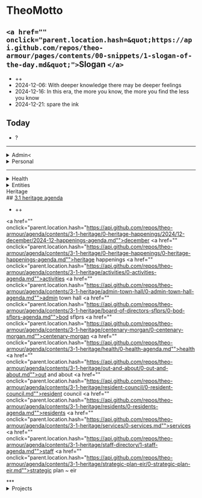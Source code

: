 # TheoMotto

## `<a href="" onclick="parent.location.hash=&quot;https://api.github.com/repos/theo-armour/pages/contents/00-snippets/1-slogan-of-the-day.md&quot;">`Slogan `</a>`

* ++
* 2024-12-06: With deeper knowledge there may be deeper feelings
* 2024-12-16: In this era, the more you know, the more you find the less you know
* 2024-12-21: spare the ink

<!-- this is a comment -->

## Today

* ?

***

<!--

**Admin**

-->

<details>
<summary>Admin<</summary>
## <a href="" onclick="parent.location.hash="https://api.github.com/repos/theo-armour/agenda/contents/0-admin/0-admin-agenda.md"">0 Admin Agenda</a>

* ?

<a href="" onclick="parent.location.hash="https://api.github.com/repos/theo-armour/agenda/contents/0-admin/mia/0-mia-agenda.md"">mia agenda</a>

<a href="" onclick="parent.location.hash="https://api.github.com/repos/theo-armour/agenda/contents/0-admin/will-trust/0-will-trust-agenda.md"">0.1 will & trust</a>

<a href="" onclick="parent.location.hash="https://api.github.com/repos/theo-armour/agenda/contents/0-admin/taxes/0-2024-taxes-agenda.md"">0.1 2024 taxes</a>

</details>

<!-- *** -->

<details>
<!-- -->
<summary>Personal</summary>
## <a href="" onclick="parent.location.hash="https://api.github.com/repos/theo-armour/agenda/contents/0-admin-personal/0-admin-personal.md"">0 Admin Personal</a>

* ?
* Printer canon cartridge returned
* Plateau chair
* Winter shoes
* EyeBuyDirect: small specs
* A: mike ~
* Safeway: esomeprazole ~&nbsp;

Waiting

* ++

<a href="" onclick="parent.location.hash="https://api.github.com/repos/theo-armour/agenda/contents/1-schedule-weekly.md"">0.1-schedule-days-of-week</a>

<a href="" onclick="parent.location.hash="https://api.github.com/repos/theo-armour/agenda/contents/1-schedule-daily.md"">0.1-schedule-daily</a>

<a href="" onclick="parent.location.hash="https://api.github.com/repos/theo-armour/agenda/contents/1-notes.md"">0.1-notes</a>

</details>

***

<!--

**Health**

-->

<details>
<summary>Health</summary>
## <a href="" onclick="parent.location.hash="https://api.github.com/repos/theo-armour/agenda/contents/1-health/0-health-agenda.md"">1.0 Health Agenda</a>

* ++

<a href="" onclick="parent.location.hash="https://api.github.com/repos/theo-armour/agenda/contents/1-health/dentistry.md"">dentistry</a>

<a href="" onclick="parent.location.hash="https://api.github.com/repos/theo-armour/agenda/contents/1-health/dermatology.md"">dermatology</a>

<a href="" onclick="parent.location.hash="https://api.github.com/repos/theo-armour/agenda/contents/1-health/gastroenterology.md"">gastroenterology</a>

<a href="" onclick="parent.location.hash="https://api.github.com/repos/theo-armour/agenda/contents/1-health/ophthalmology.md"">ophthalmology</a>

<a href="" onclick="parent.location.hash="https://api.github.com/repos/theo-armour/agenda/contents/1-health/2-pph.md"">pph</a>

<a href="" onclick="parent.location.hash="https://api.github.com/repos/theo-armour/agenda/contents/1-health/1-health-history.md"">1.1 Health History</a>

<a href="" onclick="parent.location.hash="https://api.github.com/repos/theo-armour/agenda/contents/1-health/1-health-insurance.md"">1.1 Health Insurance</a>

<a href="" onclick="parent.location.hash="https://api.github.com/repos/theo-armour/agenda/contents/1-health/1-health-journal.md"">1.1 Health Journal</a>

<a href="" onclick="parent.location.hash="https://api.github.com/repos/theo-armour/agenda/contents/1-health/1-health-providers.md"">1.1 Health Providers</a>

<a href="" onclick="parent.location.hash="https://api.github.com/repos/theo-armour/agenda/contents/1-health/1-health-reference.md"">1.1 Health Reference</a>

</details>
<!--

**Simplicity**

-->

<details>

<summary>Simplicity</summary>
## <a href="" onclick="parent.location.hash="https://api.github.com/repos/theo-armour/agenda/contents/1-simplicity/0-simplicity-agenda.md"">1.0 simplicity</a>

<a href="" onclick="parent.location.hash="https://api.github.com/repos/theo-armour/agenda/contents/1-simplicity/nicole-smith/0-nicole-agenda.md"">nicole agenda</a>

<a href="" onclick="parent.location.hash="https://api.github.com/repos/theo-armour/agenda/contents/1-simplicity/archiving/0-archiving-agenda.md"">1.1 archiving</a>

<a href="" onclick="parent.location.hash="https://api.github.com/repos/theo-armour/agenda/contents/1-simplicity/claudia/0-archiving-agenda.md"">1.2 claudia</a>
</details>
<!--

**ACE IT**

-->

<details>
<summary>ACE IT</summary>
## <a href="" onclick="parent.location.hash="https://api.github.com/repos/theo-armour/agenda/contents/2-ace-it/0-ace-it-agenda.md"">2.0 ACE IT</a>

* ++
* Buy more: share paper
* Netflix: ace-i

## `<a href="" onclick="parent.location.hash=&quot;https://api.github.com/repos/theo-armour/agenda/contents/2-ace-it/alix.md&quot;">`Alix `</a>`

* ++

## `<a href="" onclick="parent.location.hash=&quot;https://api.github.com/repos/theo-armour/agenda/contents/2-ace-it/cynthia.md&quot;">`Cynthia `</a>`

* ++

## `<a href="" onclick="parent.location.hash=&quot;https://api.github.com/repos/theo-armour/agenda/contents/2-ace-it/eloise.md&quot;">`Eloise `</a>`

* ++
* Eloise: GitHub account + Coop

</details>
<!--

**Family**

 -->

<details>

<summary>Family</summary>
## <a href="" onclick="parent.location.hash="https://api.github.com/repos/theo-armour/agenda/contents/2-family/0-family-agenda.md"">2.1 Family</a>

* ++


</details>
<!--

**Peeps**

-->

<details>
<summary>Peeps</summary>
## <a href="" onclick="parent.location.hash="https://api.github.com/repos/theo-armour/agenda/contents/2-peeps/0-peeps-agenda.md"">2.2 Peeps</a>

</details>

***

<!--

**Entities**

-->

<details>
<summary>Entities</summary>
<!-- -->
## <a href="" onclick="parent.location.hash="https://api.github.com/repos/theo-armour/agenda/contents/3-0-entities/0-entities-agenda.md"">3.0 entities</a>

* ?

<!-- -->

<a href="" onclick="parent.location.hash="https://api.github.com/repos/theo-armour/agenda/contents/3-0-entities/0-awesome-foundation/0-awesome-agenda.md"">awesome</a>
<!-- -->
<a href="" onclick="parent.location.hash="https://api.github.com/repos/theo-armour/agenda/contents/3-0-entities/0-next-village/0-next-village-agenda.md"">next village</a>
<!-- -->
<a href="" onclick="parent.location.hash="https://api.github.com/repos/theo-armour/agenda/contents/3-0-entities/0-sacsem/0-sacsem-agenda.md"">sacsem</a>
<!-- -->
<a href="" onclick="parent.location.hash="https://api.github.com/repos/theo-armour/agenda/contents/3-0-entities/0-sensay/0-sensay-agenda.md"">sensay</a>
<!-- -->
<a href="" onclick="parent.location.hash="https://api.github.com/repos/theo-armour/agenda/contents/3-0-entities/0-sps/0-sps-agenda.md"">sps</a>
<!-- -->
<a href="" onclick="parent.location.hash="https://api.github.com/repos/theo-armour/agenda/contents/3-0-entities/0-tgd/0-tgd-agenda.md"">tgd</a>
<!-- -->
</details>
<!--

**Heritage**

-->

<details open="">
<!-- -->
<summary>Heritage</summary>
## <a href="" onclick="parent.location.hash="https://api.github.com/repos/theo-armour/agenda/contents/3-1-heritage/0-heritage-agenda.md"">3.1 heritage agenda</a>

* ++

<a href="" onclick="parent.location.hash="https://api.github.com/repos/theo-armour/agenda/contents/3-1-heritage/0-heritage-happenings/2024/12-december/2024-12-happenings-agenda.md"">december</a>
<a href="" onclick="parent.location.hash="https://api.github.com/repos/theo-armour/agenda/contents/3-1-heritage/0-heritage-happenings/0-heritage-happenings-agenda.md"">heritage happenings</a>
<a href="" onclick="parent.location.hash="https://api.github.com/repos/theo-armour/agenda/contents/3-1-heritage/activities/0-activities-agenda.md"">activities</a>
<a href="" onclick="parent.location.hash="https://api.github.com/repos/theo-armour/agenda/contents/3-1-heritage/admin-town-hall/0-admin-town-hall-agenda.md"">admin town hall</a>
<a href="" onclick="parent.location.hash="https://api.github.com/repos/theo-armour/agenda/contents/3-1-heritage/board-of-directors-sflprs/0-bod-sflprs-agenda.md"">bod sflprs</a>
<a href="" onclick="parent.location.hash="https://api.github.com/repos/theo-armour/agenda/contents/3-1-heritage/centenary-morgan/0-centenary-morgan.md"">centenary-morgan </a>
<a href="" onclick="parent.location.hash="https://api.github.com/repos/theo-armour/agenda/contents/3-1-heritage/health/0-health-agenda.md"">health</a>
<a href="" onclick="parent.location.hash="https://api.github.com/repos/theo-armour/agenda/contents/3-1-heritage/out-and-about/0-out-and-about.md"">out and about</a>
<a href="" onclick="parent.location.hash="https://api.github.com/repos/theo-armour/agenda/contents/3-1-heritage/resident-council/0-resident-council.md"">resident council</a>
<a href="" onclick="parent.location.hash="https://api.github.com/repos/theo-armour/agenda/contents/3-1-heritage/residents/0-residents-agenda.md"">residents</a>
<a href="" onclick="parent.location.hash="https://api.github.com/repos/theo-armour/agenda/contents/3-1-heritage/services/0-services.md"">services</a>
<a href="" onclick="parent.location.hash="https://api.github.com/repos/theo-armour/agenda/contents/3-1-heritage/staff-directory/1-staff-agenda.md"">staff</a>
<a href="" onclick="parent.location.hash="https://api.github.com/repos/theo-armour/agenda/contents/3-1-heritage/strategic-plan-eir/0-strategic-plan-eir.md"">strategic plan ~ eir</a>
</details>
<!-- -->
***

<!--

**Projects**

-->

<details>
<summary>Projects</summary>
## <a href="" onclick="parent.location.hash="https://api.github.com/repos/theo-armour/agenda/contents/4-0-projects/0-projects-agenda.md"">4.0 projects agenda</a>

* ++

## `<a href="" onclick="parent.location.hash=&quot;https://api.github.com/repos/theo-armour/agenda/contents/4-1-organizations-repos/0-organizations-repos.md&quot;">`4.1 organizations `</a>`

* tess: kiosk software

## `<a href="" onclick="parent.location.hash=&quot;https://api.github.com/repos/theo-armour/agenda/contents/4-1-organizations-repos/0-organizations-repos.md&quot;">`repos `</a>`

* ++

## `<a href="" onclick="parent.location.hash=&quot;https://api.github.com/repos/theo-armour/agenda/contents/4-2-software/0-software-agenda.md&quot;">`4.2 software `</a>`

* ++

## `<a href="" onclick="parent.location.hash=&quot;https://api.github.com/repos/theo-armour/agenda/contents/4-3-hardware/0-hardware-agenda.md&quot;">`4.3 hardware `</a>`

* ++

## `<a href="" onclick="parent.location.hash=&quot;https://api.github.com/repos/theo-armour/agenda/contents/4-4-qdata-apps-journal/0-qdata.md&quot;">`4.4 qdata apps journal `</a>`

* ++

***

## `<a href="" onclick="parent.location.hash=&quot;https://api.github.com/repos/theo-armour/agenda/contents/0-reminders.md&quot;">`Reminders `</a>`

</details>
